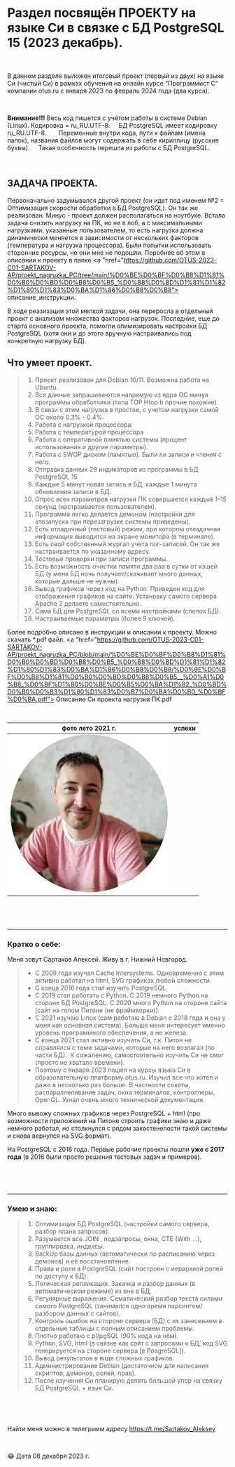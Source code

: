 # Раздел посвящён ПРОЕКТУ на языке Си в связке с БД PostgreSQL 15 (2023 декабрь).

<p> &nbsp; </p>   

В данном разделе выложен итоговый проект (первый из двух) на языке Си (чистый Си) в рамках обучения на онлайн курсе “Программист С” 
компании otus.ru с января 2023 по февраль 2024 года (два курса).

<p> &nbsp; </p>   

**Внимание!!!** Весь код пишется с учётом работы в системе Debian (Linux). Кодировка = ru_RU.UTF-8. &nbsp; &nbsp; 
БД PostgreSQL имеет кодировку ru_RU.UTF-8.  &nbsp; &nbsp; &nbsp; 
Переменные внутри кода, пути к файлам (имена папок), названия файлов могут содержать в себе кириллицу (русские буквы). &nbsp; &nbsp; 
Такая особенность перешла из работы с БД PostgreSQL.

<p> &nbsp; </p>   




## ЗАДАЧА ПРОЕКТА.

Первоначально задумывался другой проект (он идет под именем №2 = Оптимизация скорости обработки в БД PostgreSQL). Он так же реализован.
Минус - проект должен располагаться на ноутбуке. 
Встала задача снизить нагрузку на ПК, но не в лоб, а с максимальными нагрузками, указанные пользователем, 
то есть нагрузка должна динамически меняется в зависимости от нескольких факторов (температура и нагрузка процессора). 
Были попытки использовать сторонние ресурсы, но они мне не подошли. 
Поробнее об этом в описании к проекту в папке 
<a "href="https://github.com/OTUS-2023-C01-SARTAKOV-AP/proekt_nagruzka_PC/tree/main/%D0%BE%D0%BF%D0%B8%D1%81%D0%B0%D0%BD%D0%B8%D0%B5_%D0%B8%D0%BD%D1%81%D1%82%D1%80%D1%83%D0%BA%D1%86%D0%B8%D0%B8"> описание_инструкции.</a>

В ходе реазизации этой мелкой задачи, она переросла в отдельный проект с анализом множества факторов нагрузок. 
Последние, еще до старта основного проекта, помогли опимизировать настройки БД PostgreSQL (хотя они и до этого вручную настраивались под конкретную нагрузку БД).





## Что умеет проект.

> 1.  Проект реализован для Debian 10/11. Возможна работа на Ubuntu.
> 2.  Все данные запрашиваются напрямую из ядра ОС минуя программы обработчики (типа TOP Htop b прочие похожие)
> 3.  В связи с этим нагрузка  в простое, с учетом нагрузки самой ОС около 0.3% - 0.4%.
> 4.  Работа с нагрузкой процессора.
> 5.  Работа с температурой процессора
> 6.  Работа с оперативной памятью системы (процент использования и другие параметры).
> 7.  Работа с SWOP диском (памятью). Были ли записи и чтения с него.
> 8.  Отправка данных 29 индикаторов из программы в БД PostgreSQL 15.
> 9.  Каждые 5 минут новая запись в БД, каждые 1 минута обновления записи в БД.
> 10. Опрос всех параметров нагрузки ПК совершается каждыё 1-15 секунд (настраивается пользователем).
> 11. Программа легко делается демоном (настройки для атозапуска при перезагрузке системы приведены).
> 12. Есть отладочный (тестовый) режим, при котором отладачная информация выводится на экране монитора (в терминале).
> 13. Есть свой собственный жургал учета лог-записей. Он так же настраивается по указанному адресу.
> 14. Тестовые проверки при записи программы.
> 15. Есть возможность очистки памяти два раа в сутки от кэшей БД (у меня БД ночь получает/скачивает много данных, которые дальше не нужны). 
> 16. Вывод графиков через код на Python. Приведен код для отображения графиков на сайте. Установку самого сервера Apache 2 делаете самостоятельно.
> 17. Сама БД для PostgreSQL со всеми настройками (слепок БД).
> 18. Настраиваемые параметры (более 9 ключей).

Более подробно описано в инструкции и описании к проекту. Можно скачать *.pdf файл.
<a "href="https://github.com/OTUS-2023-C01-SARTAKOV-AP/proekt_nagruzka_PC/blob/main/%D0%BE%D0%BF%D0%B8%D1%81%D0%B0%D0%BD%D0%B8%D0%B5_%D0%B8%D0%BD%D1%81%D1%82%D1%80%D1%83%D0%BA%D1%86%D0%B8%D0%B8/%D0%9E%D0%BF%D0%B8%D1%81%D0%B0%D0%BD%D0%B8%D0%B5__%D0%A1%D0%B8_%D0%BF%D1%80%D0%BE%D0%B5%D0%BA%D1%82_%D0%BD%D0%B0%D0%B3%D1%80%D1%83%D0%B7%D0%BA%D0%B0_%D0%BF%D0%BA.pdf"> 
Описание Си проекта нагрузки ПК.pdf</a>





<p> &nbsp; </p>   

|   фото лето 2021 г.|  успехи |
| ------------ | ------------ |
|  ![](https://github.com/OTUS-2023-C01-SARTAKOV-AP/home_work/blob/main/img/photo_circle_small.png) 


<p> &nbsp; </p>    
<p> &nbsp; </p>     

----
### Кратко о себе: 

Меня зовут Сартаков Алексей. Живу в г. Нижний Новгород. 

> *   С 2009 года изучал Cache Intersystems. Одновременно с этим активно работал на html, SVG графиках любой сложности.
> *   С конца 2016 года стал изучать PostgreSQL. 
> *   С 2019 стал работать с Python. С 2019 немного Python на стороне БД PostgreSQL. С 2020 много Python на стороне сайта [сайт на голом Питоне (не фрэймворки)]. 
> *   С 2021 изучаю Linux (сам работаю в Debian c 2018 года и она у меня как основная система). Больше меня интересует именно уровень программного обеспечения, а не железа. 
> *   С конца 2021 стал активно изучать Си, т.к. Питон не справлялся с теми задачами, которые на него возлагал (по части БД).  К сожалению, самостоятельно изучить Си не смог (просто не хватало времени). 
> *   Поэтому с января 2023 пошёл на курсы языка Си в образовательную платформу otus.ru. Изучил все что хотел и даже в несколько раз больше. В частности сокеты, распараллеливание задач, окна терминалов, контроллеры, OpenGL. Узнал очень много технической документации. 

Много вывожу сложных графиков через PostgreSQL + html (про возможности приложений на Питоне строить графики знаю и даже немного работал, но столкнулся с рядом закостенелости такой системы и снова вернулся на SVG формат).

На PostgreSQL с 2016 года. Первые рабочие проекты пошли **уже с 2017 года** (в 2016 были просто решения тестовых задач и примеров).



<p> &nbsp; </p>    
<p> &nbsp; </p>          

----
### Умею и знаю:

> 1.  Оптимизация БД PostgreSQL (настройки самого сервера, разбор плана запросов).
> 2.  Разумеется все JOIN , подзапросы, окна, CTE (With ...), группировка, индексы. 
> 3.  BackUp базы данных (автоматически по расписанию через демонов) и её восстановление.
> 4.  Права и роли в PostgreSQL (сайт построен с иерархией ролей по доступу к БД).
> 5.  Логическая репликация. Закачка и разбор данных (в автоматическом режиме) из вне в БД.
> 6.  Регулярные выражения. Сематический разбор текста силами самого PostgreSQL (занимался одно время парсингом/разбором данных с сайтов).
> 7.  Контроль ошибок на стороне сервера (БД) с их занесением в отдельные таблицы с полным описанием проблемы.
> 8.  Плотно работаю с pl/pgSQL (90% кода на нём). 
> 9.  Python, SVG, html (в связке как сайт с запросами к БД, код SVG генерируется на стороне сервера [в PosgreSQL]).
> 10.  Вывод результатов в виде сложных графиков.
> 11.  Администрирование Debian (достаточном для написания скриптов, демонов, ролей, прав).
> 12.  После изучения Си планирую делать большой упор на связку БД PostgreSQL + язык Си. 

<p> &nbsp; </p>   
<p> &nbsp; </p>   

Найти меня можно в телеграмм адресу https://t.me/Sartakov_Aleksey
<p> &nbsp; </p>   
😂 Дата 08 декабря 2023 г.
